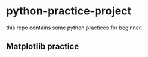 # python-practice-project
this repo contains some python practices for beginner.

## Matplotlib practice
